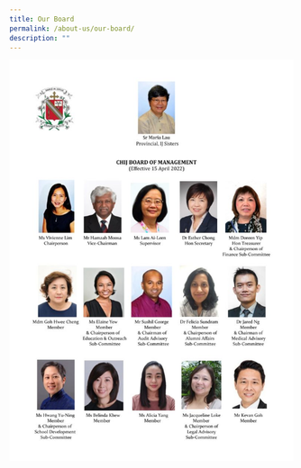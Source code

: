 ```yaml
---
title: Our Board
permalink: /about-us/our-board/
description: ""
---
```

![Our Board](/images/20220707-IJ-BOM-Members-Photo-Chart-768x1086.jpg)